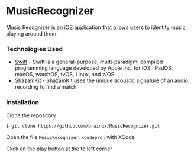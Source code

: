 # MusicRecognizer
Music Recognizer is an iOS application that allows users to identify music playing around them.
  
### Technologies Used

* [Swift](https://developer.apple.com/swift/) - Swift is a general-purpose, multi-paradigm, compiled programming language developed by Apple Inc. for iOS, iPadOS, macOS, watchOS, tvOS, Linux, and z/OS
* [ShazamKit](https://developer.apple.com/documentation/shazamkit) - ShazamKit uses the unique acoustic signature of an audio recording to find a match. 

### Installation

Clone the repository
```sh
$ git clone https://github.com/brainox/MusicRecognizer.git
```

Open the file `MusicRecognizer.xcodeproj` with XCode

Click on the play button at the to left corner
